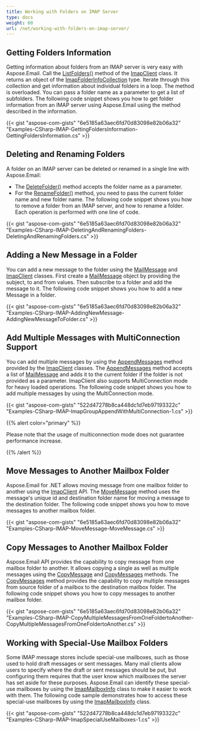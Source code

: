 ```yaml
---
title: Working with Folders on IMAP Server
type: docs
weight: 60
url: /net/working-with-folders-on-imap-server/
---
```



## **Getting Folders Information**
Getting information about folders from an IMAP server is very easy with Aspose.Email. Call the [ListFolders()](https://apireference.aspose.com/email/net/aspose.email.clients.imap/imapclient/methods/listfolders/index) method of the [ImapClient](https://apireference.aspose.com/email/net/aspose.email.clients.imap/imapclient) class. It returns an object of the [ImapFolderInfoCollection](https://apireference.aspose.com/email/net/aspose.email.clients.imap/imapfolderinfocollection) type. Iterate through this collection and get information about individual folders in a loop. The method is overloaded. You can pass a folder name as a parameter to get a list of subfolders. The following code snippet shows you how to get folder information from an IMAP server using Aspose.Email using the method described in the information.



{{< gist "aspose-com-gists" "6e5185a63aec6fd70d83098e82b06a32" "Examples-CSharp-IMAP-GettingFoldersInformation-GettingFoldersInformation.cs" >}}
## **Deleting and Renaming Folders**
A folder on an IMAP server can be deleted or renamed in a single line with Aspose.Email:

- The [DeleteFolder()](https://apireference.aspose.com/email/net/aspose.email.clients.imap/imapclient/methods/deletefolder/index) method accepts the folder name as a parameter.
- For the [RenameFolder()](https://apireference.aspose.com/email/net/aspose.email.clients.imap/imapclient/methods/renamefolder/index) method, you need to pass the current folder name and new folder name.
  The following code snippet shows you how to remove a folder from an IMAP server, and how to rename a folder. Each operation is performed with one line of code.



{{< gist "aspose-com-gists" "6e5185a63aec6fd70d83098e82b06a32" "Examples-CSharp-IMAP-DeletingAndRenamingFolders-DeletingAndRenamingFolders.cs" >}}
## **Adding a New Message in a Folder**
You can add a new message to the folder using the [MailMessage](https://apireference.aspose.com/email/net/aspose.email/mailmessage) and [ImapClient](https://apireference.aspose.com/email/net/aspose.email.clients.imap/imapclient) classes. First create a [MailMessage](https://apireference.aspose.com/email/net/aspose.email/mailmessage) object by providing the subject, to and from values. Then subscribe to a folder and add the message to it. The following code snippet shows you how to add a new Message in a folder.



{{< gist "aspose-com-gists" "6e5185a63aec6fd70d83098e82b06a32" "Examples-CSharp-IMAP-AddingNewMessage-AddingNewMessageToFolder.cs" >}}
## **Add Multiple Messages with MultiConnection Support**
You can add multiple messages by using the [AppendMessages](https://apireference.aspose.com/email/net/aspose.email.clients.imap/imapclient/methods/appendmessages/index) method provided by the [ImapClient](https://apireference.aspose.com/email/net/aspose.email.clients.imap/imapclient) classes. The [AppendMessages](https://apireference.aspose.com/email/net/aspose.email.clients.imap/imapclient/methods/appendmessages/index) method accepts a list of [MailMessage](https://apireference.aspose.com/email/net/aspose.email/mailmessage) and adds it to the current folder if the folder is not provided as a parameter. ImapClient also supports MultiConnection mode for heavy loaded operations. The following code snippet shows you how to add multiple messages by using the MultiConnection mode.



{{< gist "aspose-com-gists" "522d47278b8ca448dc1d7eb97193322c" "Examples-CSharp-IMAP-ImapGroupAppendWithMultiConnection-1.cs" >}}

{{% alert color="primary" %}} 

Please note that the usage of multiconnection mode does not guarantee performance increase.

{{% /alert %}} 
## **Move Messages to Another Mailbox Folder**
Aspose.Email for .NET allows moving message from one mailbox folder to another using the [ImapClient](https://apireference.aspose.com/email/net/aspose.email.clients.imap/imapclient) API. The [MoveMessage](https://apireference.aspose.com/email/net/aspose.email.clients.imap/imapclient/methods/movemessage/index) method uses the message's unique id and destination folder name for moving a message to the destination folder. The following code snippet shows you how to move messages to another mailbox folder.



{{< gist "aspose-com-gists" "6e5185a63aec6fd70d83098e82b06a32" "Examples-CSharp-IMAP-MoveMessage-MoveMessage.cs" >}}
## **Copy Messages to Another Mailbox Folder**
Aspose.Email API provides the capability to copy message from one mailbox folder to another. It allows copying a single as well as multiple messages using the [CopyMessage](https://apireference.aspose.com/email/net/aspose.email.clients.imap/imapclient/methods/copymessage/index) and [CopyMessages](https://apireference.aspose.com/email/net/aspose.email.clients.imap/imapclient/methods/copymessages/index) methods. The [CopyMessages](https://apireference.aspose.com/email/net/aspose.email.clients.imap/imapclient/methods/copymessages/index) method provides the capability to copy multiple messages from source folder of a mailbox to the destination mailbox folder. The following code snippet shows you how to copy messages to another mailbox folder.



{{< gist "aspose-com-gists" "6e5185a63aec6fd70d83098e82b06a32" "Examples-CSharp-IMAP-CopyMultipleMessagesFromOneFoldertoAnother-CopyMultipleMessagesFromOneFoldertoAnother.cs" >}}
## **Working with Special-Use Mailbox Folders**
Some IMAP message stores include special-use mailboxes, such as those used to hold draft messages or sent messages. Many mail clients allow users to specify where the draft or sent messages should be put, but configuring them requires that the user know which mailboxes the server has set aside for these purposes. Aspose.Email can identify these special-use mailboxes by using the [ImapMailboxInfo](https://apireference.aspose.com/email/net/aspose.email.clients.imap/imapmailboxinfo) class to make it easier to work with them. The following code sample demonstrates how to access these special-use mailboxes by using the [ImapMailboxInfo](https://apireference.aspose.com/email/net/aspose.email.clients.imap/imapmailboxinfo) class.

{{< gist "aspose-com-gists" "522d47278b8ca448dc1d7eb97193322c" "Examples-CSharp-IMAP-ImapSpecialUseMailboxes-1.cs" >}}

